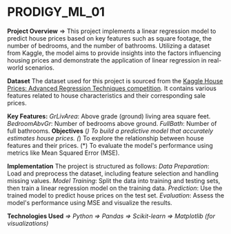# PRODIGY_ML_01

**Project Overview**
 => This project implements a linear regression model to predict house prices based on key features such as square footage, the number of 
    bedrooms, and the number of bathrooms. Utilizing a dataset from Kaggle, the model aims to provide insights into the factors 
    influencing housing prices and demonstrate the application of linear regression in real-world scenarios.

**Dataset**
The dataset used for this project is sourced from the [Kaggle House Prices: Advanced Regression Techniques competition](https://www.kaggle.com/competitions/house-prices-advanced-regression-techniques/data). It contains various features related to house characteristics and their corresponding sale prices.

**Key Features:**
    _GrLivArea_: Above grade (ground) living area square feet.
    _BedroomAbvGr_: Number of bedrooms above ground.
    _FullBath_: Number of full bathrooms.
**Objectives**
   (*) To build a predictive model that accurately estimates house prices.
   (*) To explore the relationship between house features and their prices.
   (*) To evaluate the model's performance using metrics like Mean Squared Error (MSE).
   
**Implementation**
The project is structured as follows:
    _Data Preparation_: Load and preprocess the dataset, including feature selection and handling missing values.
    _Model Training_: Split the data into training and testing sets, then train a linear regression model on the training data.
    _Prediction_: Use the trained model to predict house prices on the test set.
    _Evaluation_: Assess the model's performance using MSE and visualize the results.

**Technologies Used**
    _=> Python
    => Pandas
    => Scikit-learn
    => Matplotlib (for visualizations)_
